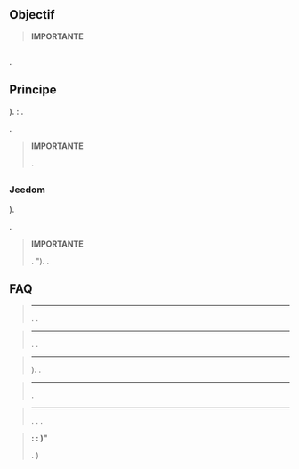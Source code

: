 # 

## Objectif



> **IMPORTANTE**
>
>

## 

.

## Principe

).  : .

.

> **IMPORTANTE**
>
> .  

## 

### Jeedom

). 

.



> **IMPORTANTE**
>
> . "). .



## FAQ

> ****
>
> . .

> ****
>
> . .

> ****
>
> ). .

> ****
>
> .

> ****
>
> . . .

> **: : )"**
>
>  [](https://doc.jeedom.com/es_ES/compatibility/) . )
